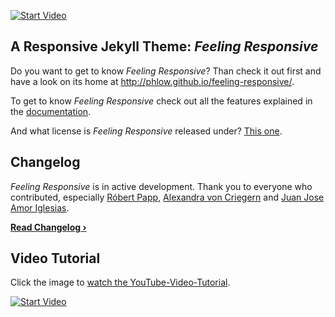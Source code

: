 [![Start Video](https://github.com/Phlow/feeling-responsive/blob/gh-pages/images/video-feeling-responsive-1280x720.jpg)](https://www.youtube.com/embed/3b5zCFSmVvU)

## A Responsive Jekyll Theme: *Feeling Responsive*

Do you want to get to know *Feeling Responsive*? Than check it out first and have a look on its home at  <http://phlow.github.io/feeling-responsive/>.

To get to know *Feeling Responsive* check out all the features explained in the [documentation][1].

And what license is *Feeling Responsive* released under? [This one][2].




## Changelog

*Feeling Responsive* is in active development. Thank you to everyone who contributed, especially [Róbert Papp][5], [Alexandra von Criegern](https://github.com/plutonik-a) and [Juan Jose Amor Iglesias](https://github.com/jjamor).

**[Read Changelog ›][6]**



## Video Tutorial

Click the image to [watch the YouTube-Video-Tutorial][4].

[![Start Video](https://github.com/Phlow/feeling-responsive/blob/gh-pages/images/video-feeling-responsive-tutorial-frontpage.jpg)](https://www.youtube.com/watch?v=rLS-BEvlEyY)








 [1]: http://phlow.github.io/feeling-responsive/documentation/
 [2]: https://github.com/Phlow/feeling-responsive/blob/gh-pages/LICENSE
 [3]: http://phlow.github.io/feeling-responsive/info/
 [4]: https://www.youtube.com/watch?v=rLS-BEvlEyY
 [5]: https://github.com/TWiStErRob
 [6]: https://phlow.github.io/feeling-responsive/changelog/
 [7]: http://phlow.github.io/feeling-responsive/
 [8]: http://phlow.github.io/simplicity/
 [9]: #
 [10]: #

